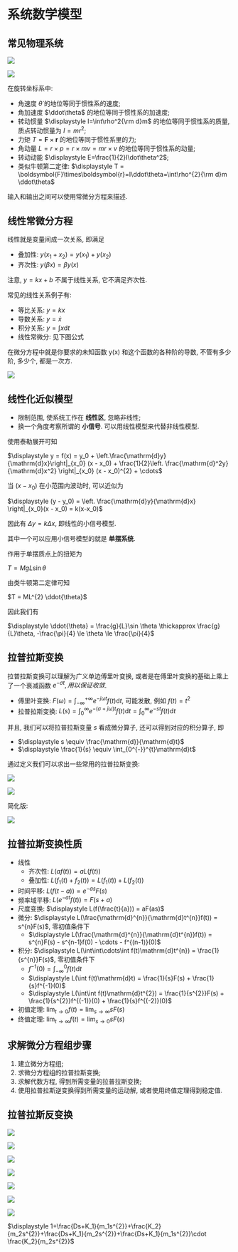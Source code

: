 # 系统数学模型

## 常见物理系统

![](images/2022-09-18-20-42-41.png)

![](images/2022-09-18-20-43-04.png)

在旋转坐标系中:

* 角速度 $\dot\theta$ 的地位等同于惯性系的速度;
* 角加速度 $\ddot\theta$ 的地位等同于惯性系的加速度; 
* 转动惯量 $\displaystyle I=\int\rho^2{\rm d}m$ 的地位等同于惯性系的质量, 质点转动惯量为 $I = mr^{2}$;
* 力矩 $T = \boldsymbol{F}\times\boldsymbol{r}$ 的地位等同于惯性系里的力;
* 角动量 $L=r×p=r×mv=mr×v$ 的地位等同于惯性系的动量;
* 转动动能 $\displaystyle E=\frac{1}{2}I\dot\theta^2$;
* 类似牛顿第二定律: $\displaystyle T = \boldsymbol{F}\times\boldsymbol{r}=I\ddot\theta=\int\rho^{2}{\rm d}m \ddot\theta$

输入和输出之间可以使用常微分方程来描述.

## 线性常微分方程

线性就是变量间成一次关系, 即满足

- 叠加性: $y(x_1+x_2) = y(x_1) + y(x_2)$
- 齐次性: $y(\beta x) = \beta y(x)$

注意, $y = kx + b$ 不属于线性关系, 它不满足齐次性.

常见的线性关系例子有:

- 等比关系: $y = kx$
- 导数关系: $y = \dot{x}$
- 积分关系: $y = \int x \mathrm{d}t$
- 线性常微分: 见下图公式

在微分方程中就是你要求的未知函数 y(x) 和这个函数的各种阶的导数, 不管有多少阶, 多少个, 都是一次方.

![](images/2022-09-16-10-49-36.png)


## 线性化近似模型

- 限制范围, 使系统工作在 **线性区**, 忽略非线性;
- 换一个角度考察所谓的 **小信号**. 可以用线性模型来代替非线性模型.

使用泰勒展开可知

$\displaystyle y = f(x) = y_0 + \left.\frac{\mathrm{d}y}{\mathrm{d}x}\right|_{x_0} (x - x_0) + \frac{1}{2}\left. \frac{\mathrm{d}^2y}{\mathrm{d}x^2} \right|_{x_0} (x - x_0)^{2} + \cdots$

当 $(x - x_0)$ 在小范围内波动时, 可以近似为

$\displaystyle (y - y_0) = \left. \frac{\mathrm{d}y}{\mathrm{d}x} \right|_{x_0}(x - x_0) = k(x-x_0)$

因此有 $\Delta y = k \Delta x$, 即线性的小信号模型.

其中一个可以应用小信号模型的就是 **单摆系统**.

作用于单摆质点上的扭矩为

$T = MgL\sin \theta$

由类牛顿第二定律可知

$T = ML^{2} \ddot{\theta}$

因此我们有

$\displaystyle \ddot{\theta} = \frac{g}{L}\sin \theta \thickapprox \frac{g}{L}\theta, -\frac{\pi}{4} \le \theta \le \frac{\pi}{4}$


## 拉普拉斯变换

拉普拉斯变换可以理解为广义单边傅里叶变换, 或者是在傅里叶变换的基础上乘上了一个衰减函数 $e^{-\sigma t}, 用以保证收敛$.

- 傅里叶变换: $\displaystyle F(\omega) = \int_{-\infty}^{+\infty}e^{-j\omega t}f(t)\mathrm{d}t$, 可能发散, 例如 $f(t) = t^{2}$
- 拉普拉斯变换: $\displaystyle L(s) = \int_{0}^{\infty}e^{-(\sigma+j\omega)t}f(t)\mathrm{d}t = \int_{0}^{\infty}e^{-st}f(t)\mathrm{d}t$

并且, 我们可以将拉普拉斯变量 $s$ 看成微分算子, 还可以得到对应的积分算子, 即

- $\displaystyle s \equiv \frac{\mathrm{d}}{\mathrm{d}t}$
- $\displaystyle \frac{1}{s} \equiv \int_{0^{-}}^{t}\mathrm{d}t$

通过定义我们可以求出一些常用的拉普拉斯变换:

![](images/2022-09-19-23-46-45.png)

![](images/2022-09-20-00-03-52.png)

简化版:

![](images/2022-09-19-23-47-07.png)


## 拉普拉斯变换性质

- 线性
    - 齐次性: $L(af(t)) = aL(f(t))$
    - 叠加性: $L(f_1(t) + f_2(t)) = L(f_1(t)) + L(f_2(t))$
- 时间平移: $L(f(t-a)) = e^{-as}F(s)$
- 频率域平移: $L(e^{-at}f(t)) = F(s+a)$
- 尺度变换: $\displaystyle L(f(\frac{t}{a})) = aF(as)$
- 微分: $\displaystyle L(\frac{\mathrm{d}^{n}}{\mathrm{d}t^{n}}f(t)) = s^{n}F(s)$, 零初值条件下
    - $\displaystyle L(\frac{\mathrm{d}^{n}}{\mathrm{d}t^{n}}f(t)) = s^{n}F(s) - s^{n-1}f(0) - \cdots - f^{(n-1)}(0)$
- 积分: $\displaystyle L(\int\int\cdots\int f(t)\mathrm{d}t^{n}) = \frac{1}{s^{n}}F(s)$, 零初值条件下
    - $\displaystyle f^{-1}(0) = \int_{-\infty}^{0}f(t)\mathrm{d}t$
    - $\displaystyle L(\int f(t)\mathrm{d}t) = \frac{1}{s}F(s) + \frac{1}{s}f^{-1}(0)$
    - $\displaystyle L(\int\int f(t)\mathrm{d}t^{2}) = \frac{1}{s^{2}}F(s) + \frac{1}{s^{2}}f^{(-1)}(0) + \frac{1}{s}f^{(-2)}(0)$
- 初值定理: $\displaystyle \lim_{t \to 0}f(t) = \lim_{s \to \infty}sF(s)$
- 终值定理: $\displaystyle \lim_{t \to \infty}f(t) = \lim_{s \to 0}sF(s)$


## 求解微分方程组步骤

1. 建立微分方程组;
2. 求微分方程组的拉普拉斯变换;
3. 求解代数方程, 得到所需变量的拉普拉斯变换;
4. 使用拉普拉斯逆变换得到所需变量的运动解, 或者使用终值定理得到稳定值.


## 拉普拉斯反变换

![](images/2022-09-27-14-05-49.png)

![](images/2022-09-27-14-04-59.png)

![](images/2022-09-27-14-06-30.png)

![](images/2022-09-27-14-31-28.png)

![](images/2022-09-27-14-07-21.png)

![](images/2022-09-27-14-07-39.png)

![](images/2022-09-27-14-07-47.png)

$\displaystyle 1+\frac{Ds+K_1}{m_1s^{2}}+\frac{K_2}{m_2s^{2}}+\frac{Ds+K_1}{m_2s^{2}}+\frac{Ds+K_1}{m_1s^{2}}\cdot \frac{K_2}{m_2s^{2}}$